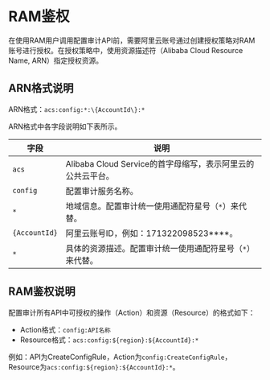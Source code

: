 # RAM鉴权

在使用RAM用户调用配置审计API前，需要阿里云账号通过创建授权策略对RAM账号进行授权。在授权策略中，使用资源描述符（Alibaba Cloud Resource Name, ARN）指定授权资源。

## ARN格式说明

ARN格式：`acs:config:*:\{AccountId\}:*`

ARN格式中各字段说明如下表所示。

|字段|说明|
|--|--|
|`acs`|Alibaba Cloud Service的首字母缩写，表示阿里云的公共云平台。|
|`config`|配置审计服务名称。|
|`*`|地域信息。配置审计统一使用通配符星号（`*`）来代替。|
|`{AccountId}`|阿里云账号ID，例如：171322098523\*\*\*\*。|
|`*`|具体的资源描述。配置审计统一使用通配符星号（`*`）来代替。|

## RAM鉴权说明

配置审计所有API中可授权的操作（Action）和资源（Resource）的格式如下：

-   Action格式：`config:API名称`
-   Resource格式：``acs:config:${region}:${AccountId}:*``

例如：API为CreateConfigRule，Action为`config:CreateConfigRule`，Resource为`acs:config:${region}:${AccountId}:*`。


